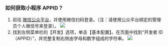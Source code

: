 ### 如何获取小程序 APPID？

1.	前往 [微信公众平台](https://mp.weixin.qq.com/)，并使用微信扫码登录。（注：请使用公众平台绑定的管理员个人微信号来登录）。
![](https://main.qcloudimg.com/raw/37a1d85790e3f7edb3f5312cf00a2b0a.png)
2.	找到左侧菜单栏的【开发】选项，单击【基本配置】。在页面中找到“开发者 ID（APPID）”，并完整复制右侧由字母和数字组成的字符串。
![](https://main.qcloudimg.com/raw/c4504f73b9b9b9d695f4ddc42061014e.png)
